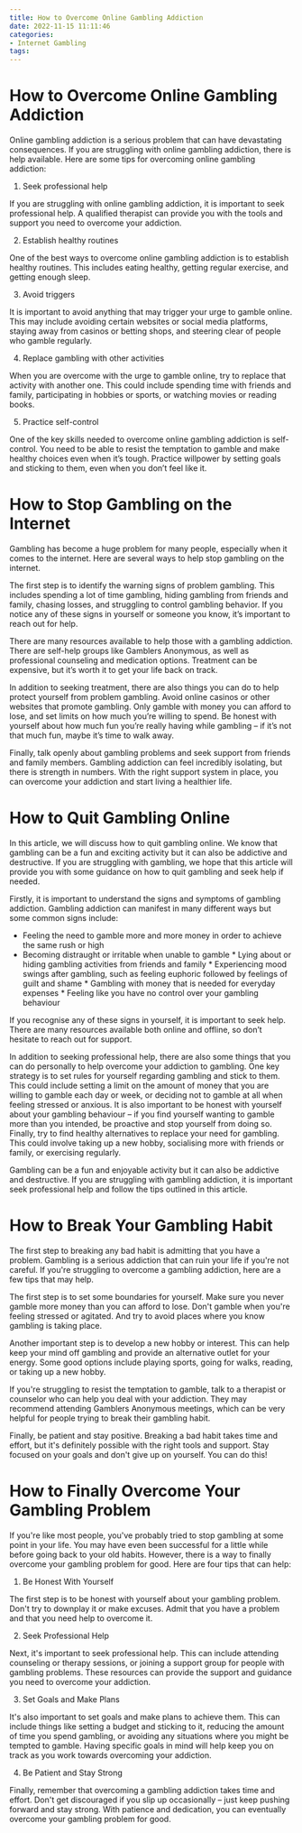 ```yaml
---
title: How to Overcome Online Gambling Addiction
date: 2022-11-15 11:11:46
categories:
- Internet Gambling
tags:
---
```



#  How to Overcome Online Gambling Addiction

Online gambling addiction is a serious problem that can have devastating consequences. If you are struggling with online gambling addiction, there is help available. Here are some tips for overcoming online gambling addiction:

1. Seek professional help

If you are struggling with online gambling addiction, it is important to seek professional help. A qualified therapist can provide you with the tools and support you need to overcome your addiction.

2. Establish healthy routines

One of the best ways to overcome online gambling addiction is to establish healthy routines. This includes eating healthy, getting regular exercise, and getting enough sleep.

3. Avoid triggers

It is important to avoid anything that may trigger your urge to gamble online. This may include avoiding certain websites or social media platforms, staying away from casinos or betting shops, and steering clear of people who gamble regularly.

4. Replace gambling with other activities

When you are overcome with the urge to gamble online, try to replace that activity with another one. This could include spending time with friends and family, participating in hobbies or sports, or watching movies or reading books.

5. Practice self-control

One of the key skills needed to overcome online gambling addiction is self-control. You need to be able to resist the temptation to gamble and make healthy choices even when it’s tough. Practice willpower by setting goals and sticking to them, even when you don’t feel like it.

#  How to Stop Gambling on the Internet

Gambling has become a huge problem for many people, especially when it comes to the internet. Here are several ways to help stop gambling on the internet.

The first step is to identify the warning signs of problem gambling. This includes spending a lot of time gambling, hiding gambling from friends and family, chasing losses, and struggling to control gambling behavior. If you notice any of these signs in yourself or someone you know, it’s important to reach out for help.

There are many resources available to help those with a gambling addiction. There are self-help groups like Gamblers Anonymous, as well as professional counseling and medication options. Treatment can be expensive, but it’s worth it to get your life back on track.

In addition to seeking treatment, there are also things you can do to help protect yourself from problem gambling. Avoid online casinos or other websites that promote gambling. Only gamble with money you can afford to lose, and set limits on how much you’re willing to spend. Be honest with yourself about how much fun you’re really having while gambling – if it’s not that much fun, maybe it’s time to walk away.

Finally, talk openly about gambling problems and seek support from friends and family members. Gambling addiction can feel incredibly isolating, but there is strength in numbers. With the right support system in place, you can overcome your addiction and start living a healthier life.

#  How to Quit Gambling Online

In this article, we will discuss how to quit gambling online. We know that gambling can be a fun and exciting activity but it can also be addictive and destructive. If you are struggling with gambling, we hope that this article will provide you with some guidance on how to quit gambling and seek help if needed.

Firstly, it is important to understand the signs and symptoms of gambling addiction. Gambling addiction can manifest in many different ways but some common signs include:

* Feeling the need to gamble more and more money in order to achieve the same rush or high
 * Becoming distraught or irritable when unable to gamble * Lying about or hiding gambling activities from friends and family * Experiencing mood swings after gambling, such as feeling euphoric followed by feelings of guilt and shame * Gambling with money that is needed for everyday expenses * Feeling like you have no control over your gambling behaviour

If you recognise any of these signs in yourself, it is important to seek help. There are many resources available both online and offline, so don’t hesitate to reach out for support.

In addition to seeking professional help, there are also some things that you can do personally to help overcome your addiction to gambling. One key strategy is to set rules for yourself regarding gambling and stick to them. This could include setting a limit on the amount of money that you are willing to gamble each day or week, or deciding not to gamble at all when feeling stressed or anxious. It is also important to be honest with yourself about your gambling behaviour – if you find yourself wanting to gamble more than you intended, be proactive and stop yourself from doing so. Finally, try to find healthy alternatives to replace your need for gambling. This could involve taking up a new hobby, socialising more with friends or family, or exercising regularly.

Gambling can be a fun and enjoyable activity but it can also be addictive and destructive. If you are struggling with gambling addiction, it is important seek professional help and follow the tips outlined in this article.

#  How to Break Your Gambling Habit

The first step to breaking any bad habit is admitting that you have a problem. Gambling is a serious addiction that can ruin your life if you're not careful. If you're struggling to overcome a gambling addiction, here are a few tips that may help.

The first step is to set some boundaries for yourself. Make sure you never gamble more money than you can afford to lose. Don't gamble when you're feeling stressed or agitated. And try to avoid places where you know gambling is taking place.

Another important step is to develop a new hobby or interest. This can help keep your mind off gambling and provide an alternative outlet for your energy. Some good options include playing sports, going for walks, reading, or taking up a new hobby.

If you're struggling to resist the temptation to gamble, talk to a therapist or counselor who can help you deal with your addiction. They may recommend attending Gamblers Anonymous meetings, which can be very helpful for people trying to break their gambling habit.

Finally, be patient and stay positive. Breaking a bad habit takes time and effort, but it's definitely possible with the right tools and support. Stay focused on your goals and don't give up on yourself. You can do this!

#  How to Finally Overcome Your Gambling Problem

If you're like most people, you've probably tried to stop gambling at some point in your life. You may have even been successful for a little while before going back to your old habits. However, there is a way to finally overcome your gambling problem for good. Here are four tips that can help:

1. Be Honest With Yourself

The first step is to be honest with yourself about your gambling problem. Don't try to downplay it or make excuses. Admit that you have a problem and that you need help to overcome it.

2. Seek Professional Help

Next, it's important to seek professional help. This can include attending counseling or therapy sessions, or joining a support group for people with gambling problems. These resources can provide the support and guidance you need to overcome your addiction.

3. Set Goals and Make Plans

It's also important to set goals and make plans to achieve them. This can include things like setting a budget and sticking to it, reducing the amount of time you spend gambling, or avoiding any situations where you might be tempted to gamble. Having specific goals in mind will help keep you on track as you work towards overcoming your addiction.

4. Be Patient and Stay Strong

Finally, remember that overcoming a gambling addiction takes time and effort. Don't get discouraged if you slip up occasionally – just keep pushing forward and stay strong. With patience and dedication, you can eventually overcome your gambling problem for good.